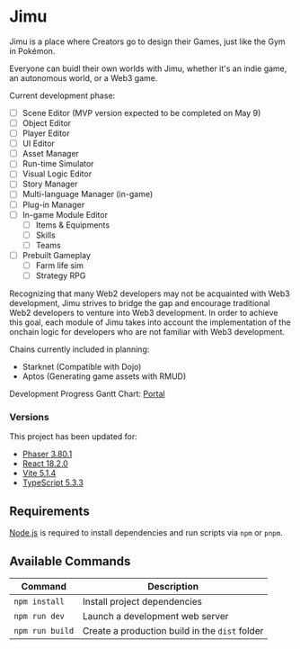 # Jimu

Jimu is a place where Creators go to design their Games, just like the Gym in Pokémon.

Everyone can buidl their own worlds with Jimu, whether it's an indie game, an autonomous world, or a Web3 game.

Current development phase:

- [ ] Scene Editor (MVP version expected to be completed on May 9) 
- [ ] Object Editor
- [ ] Player Editor
- [ ] UI Editor
- [ ] Asset Manager
- [ ] Run-time Simulator
- [ ] Visual Logic Editor
- [ ] Story Manager
- [ ] Multi-language Manager (in-game)
- [ ] Plug-in Manager
- [ ] In-game Module Editor
    - [ ] Items & Equipments
    - [ ] Skills
    - [ ] Teams
- [ ] Prebuilt Gameplay
    - [ ] Farm life sim
    - [ ] Strategy RPG

Recognizing that many Web2 developers may not be acquainted with Web3 development, Jimu strives to bridge the gap and encourage traditional Web2 developers to venture into Web3 development. In order to achieve this goal, each module of Jimu takes into account the implementation of the onchain logic for developers who are not familiar with Web3 development.

Chains currently included in planning:
- Starknet (Compatible with Dojo)
- Aptos (Generating game assets with RMUD)

Development Progress Gantt Chart: 
[Portal](https://game-jimu.notion.site/5be8db7ff5344bcb80747186df54d9da?v=0751228d0cc94a778b8d5775ae6be39c&pvs=4)

### Versions

This project has been updated for:

- [Phaser 3.80.1](https://github.com/phaserjs/phaser)
- [React 18.2.0](https://github.com/facebook/react)
- [Vite 5.1.4](https://github.com/vitejs/vite)
- [TypeScript 5.3.3](https://github.com/microsoft/TypeScript)

## Requirements

[Node.js](https://nodejs.org) is required to install dependencies and run scripts via `npm` or `pnpm`.

## Available Commands

| Command | Description |
|---------|-------------|
| `npm install` | Install project dependencies |
| `npm run dev` | Launch a development web server |
| `npm run build` | Create a production build in the `dist` folder |
